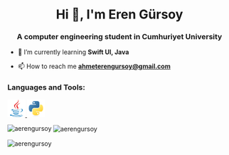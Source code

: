 <h1 align="center">Hi 👋, I'm Eren Gürsoy</h1>
<h3 align="center">A computer engineering student in Cumhuriyet University</h3>

- 🌱 I’m currently learning **Swift UI, Java**

- 📫 How to reach me **ahmeterengursoy@gmail.com**


<h3 align="left">Languages and Tools:</h3>
<p align="left"> <a href="https://www.java.com" target="_blank" rel="noreferrer"> <img src="https://raw.githubusercontent.com/devicons/devicon/master/icons/java/java-original.svg" alt="java" width="40" height="40"/> </a> <a href="https://www.python.org" target="_blank" rel="noreferrer"> <img src="https://raw.githubusercontent.com/devicons/devicon/master/icons/python/python-original.svg" alt="python" width="40" height="40"/> </a> </p>

<p><img align="left" src="https://github-readme-stats.vercel.app/api/top-langs?username=aerengursoy&show_icons=true&locale=en&layout=compact" alt="aerengursoy" /></p>

<p>&nbsp;<img align="center" src="https://github-readme-stats.vercel.app/api?username=aerengursoy&show_icons=true&locale=en" alt="aerengursoy" /></p>

<p><img align="center" src="https://github-readme-streak-stats.herokuapp.com/?user=aerengursoy&" alt="aerengursoy" /></p>

